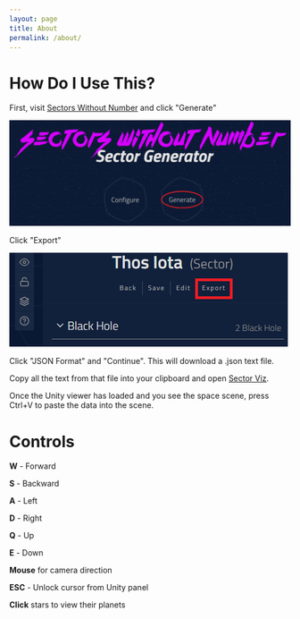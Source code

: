 ```yaml
---
layout: page
title: About
permalink: /about/
---
```


# How Do I Use This?

First, visit [Sectors Without Number](https://sectorswithoutnumber.com/) and click "Generate"

![alt text](/assets/img/secgen.png)

Click "Export"

![alt text](/assets/img/secgenexport.png)

Click "JSON Format" and "Continue". This will download a .json text file.

Copy all the text from that file into your clipboard and open [Sector Viz](/SectorViz).

Once the Unity viewer has loaded and you see the space scene, 
press Ctrl+V to paste the data into the scene.

# Controls

**W** - Forward

**S** - Backward

**A** - Left

**D** - Right

**Q** - Up

**E** - Down

**Mouse** for camera direction

**ESC** - Unlock cursor from Unity panel

**Click** stars to view their planets